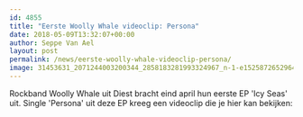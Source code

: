 ```yaml
---
id: 4855
title: "Eerste Woolly Whale videoclip: Persona"
date: 2018-05-09T13:32:07+00:00
author: Seppe Van Ael
layout: post
permalink: /news/eerste-woolly-whale-videoclip-persona/
image: 31453631_2071244003200344_2858183281993324967_n-1-e1525872652964.jpg
---
```

Rockband Woolly Whale uit Diest bracht eind april hun eerste EP 'Icy Seas' uit. Single 'Persona' uit deze EP kreeg een videoclip die je hier kan bekijken:

&nbsp;
